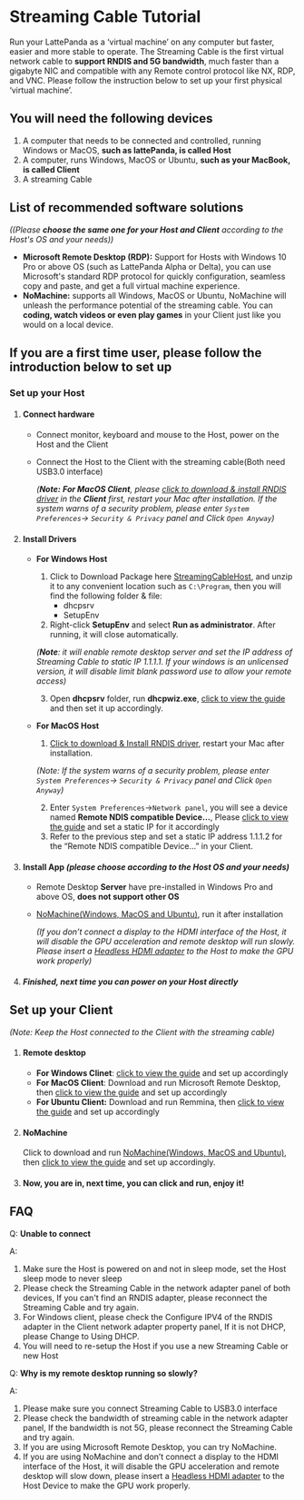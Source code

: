 # Streaming Cable Tutorial

Run your LattePanda as a ‘virtual machine’ on any computer but faster, easier and more stable to operate. The Streaming Cable is the first virtual network cable to **support RNDIS and 5G bandwidth**, much faster than a gigabyte NIC and compatible with any Remote control protocol like NX, RDP, and VNC. Please follow the instruction below to set up your first physical ‘virtual machine’.



## You will need the following devices

1. A computer that needs to be connected and controlled, running Windows or MacOS, **such as lattePanda, is called Host**
2. A computer, runs Windows, MacOS or Ubuntu, **such as your MacBook, is called Client**
3. A streaming Cable



## List of recommended software solutions 

*((Please **choose the same one for your Host and Client** according to the Host's OS and your needs))*

- **Microsoft Remote Desktop (RDP):** Support for Hosts with Windows 10 Pro or above OS (such as LattePanda Alpha or Delta), you can use Microsoft's standard RDP protocol for quickly configuration, seamless copy and paste, and get a full virtual machine experience.
- **NoMachine:** supports all Windows, MacOS or Ubuntu, NoMachine will unleash the performance potential of the streaming cable. You can **coding, watch videos or even play games** in your Client just like you would on a local device.



## If you are a first time user, please follow the introduction below to set up

### Set up your Host

1. #### Connect hardware

   * Connect monitor, keyboard and mouse to the Host, power on the Host and the Client

   - Connect the Host to the Client with the streaming cable(Both need USB3.0 interface)

     *(**Note:** **For MacOS Client**, please [click to download & install RNDIS driver](http://bit.ly/2A4f2xI) in the **Client** first, restart your Mac after installation. If the system warns of a security problem, please enter `System Preferences`-> `Security & Privacy` panel and Click `Open Anyway`)*

2. #### Install Drivers 

   - **For Windows Host**

     1. Click to Download Package here [StreamingCableHost](/assets/StreamingCable/StreamingCableHost.zip), and unzip it to any convenient location such as `C:\Program`, then you will find the following folder & file:
        - dhcpsrv
        - SetupEnv
     2. Right-click **SetupEnv** and select **Run as administrator**. After running, it will close automatically.

     *(**Note**: it will enable remote desktop server and set the IP address of Streaming Cable to static IP 1.1.1.1. If your windows is an unlicensed version, it will disable limit blank password use to allow your remote access)*

     3. Open **dhcpsrv** folder,  run **dhcpwiz.exe**, [click to view the guide](/assets/StreamingCable/dhcpserver_setup.jpeg) and then set it up accordingly.

   - **For MacOS Host**

     1.  [Click to download & Install RNDIS driver](http://bit.ly/2A4f2xI), restart your Mac after installation. 

        *(Note: If the system warns of a security problem, please enter `System Preferences`-> `Security & Privacy` panel and Click `Open Anyway`)*

     2.  Enter `System Preferences`->`Network panel`, you will see a device named **Remote NDIS compatible Device…**,  Please [click to view the guide](/assets/StreamingCable/macnetwork_setup.png) and set a static IP for it accordingly
     3.  Refer to the previous step and set a static IP address 1.1.1.2 for the “Remote NDIS compatible Device…”  in your Client.

3. #### Install App *(please choose according to the Host OS and your needs)*

   - Remote Desktop **Server** have pre-installed in Windows Pro and above OS, **does not support other OS**

   - [NoMachine(Windows, MacOS and Ubuntu)](https://www.nomachine.com/download), run it after installation

      *(If you don’t connect a display to the HDMI interface of the Host, it will disable the GPU acceleration and remote desktop will run slowly.  Please insert a [Headless HDMI adapter](https://www.amazon.com/s/ref=nb_sb_noss?url=search-alias%3Daps&field-keywords=headless+HDMI+adapter) to the Host to make the GPU work properly)*

4. ##### **Finished, next time you can power on your Host directly** 

## Set up your Client

*(Note: Keep the Host connected to the Client with the streaming cable)*

1. #### Remote desktop

   - **For Windows Clinet**:  [click to view the guide](/assets/StreamingCable/Winrdp_setup.jpeg) and set up accordingly
   - **For MacOS Client**: Download and run Microsoft Remote Desktop,  then [click to view the guide](/assets/StreamingCable/macrdp_setup.jpeg) and set up accordingly
   - **For Ubuntu Client:** Download and run Remmina,  then [click to view the guide](/assets/StreamingCable/Ubunturdp_setup.png) and set up accordingly

2. #### **NoMachine**

   Click to download and run [NoMachine(Windows, MacOS and Ubuntu)](https://www.nomachine.com/download),  then [click to view the guide](/assets/StreamingCable/NoMachine_setup.jpeg) and set up accordingly. 

3. #### **Now, you are in, next time, you can click and run, enjoy it!**




## FAQ

Q: **Unable to connect**

A: 

1. Make sure the Host is powered on and not in sleep mode, set the Host sleep mode to never sleep
2. Please check the Streaming Cable in the network adapter panel of both devices, If you can't find an RNDIS adapter, please reconnect the Streaming Cable and try again.
3. For Windows client, please check the Configure IPV4 of the RNDIS adapter in the Client network adapter property panel, If it is not DHCP, please Change to Using DHCP.
4. You will need to re-setup the Host if you use a new Streaming Cable or new Host 


Q: **Why is my remote desktop running so slowly?**

A:

1. Please make sure you connect Streaming Cable to USB3.0 interface
2. Please check the bandwidth of streaming cable in the network adapter panel, If the bandwidth is not 5G, please reconnect the Streaming Cable and try again.
3. If you are using Microsoft Remote Desktop, you can try NoMachine.
4. If you are using NoMachine and don’t connect a display to the HDMI interface of the Host,  it will disable the GPU acceleration  and remote desktop will slow down,  please insert a [Headless HDMI adapter](https://www.amazon.com/s/ref=nb_sb_noss?url=search-alias%3Daps&field-keywords=headless+HDMI+adapter) to the Host Device to make the GPU work properly.

​